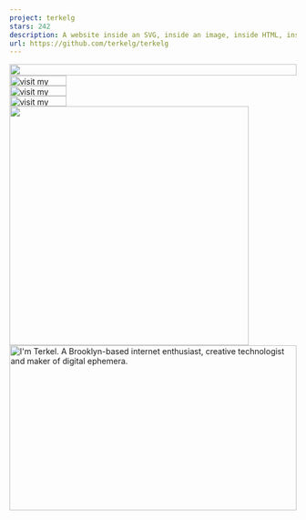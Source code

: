 ```yaml
---
project: terkelg
stars: 242
description: A website inside an SVG, inside an image, inside HTML, inside markdown, inside a GitHub readme.md.
url: https://github.com/terkelg/terkelg
---
```


<picture>
  <source media="(prefers-color-scheme: dark)" srcset="https://readme.terkel.com?section=top&theme=dark">
  <img src="https://readme.terkel.com?section=top&theme=light" width="100%" height="20" align="left">
</picture>
<a href="https://terkel.com">
  <picture>
    <source media="(prefers-color-scheme: dark)" srcset="https://readme.terkel.com?section=link-website&theme=dark" label="Visit">
    <img src="https://readme.terkel.com?section=link-website&theme=light&i=0" alt="visit my website" width="100" height="18px" align="left">
  </picture>
</a>
<img src="data:null;," width="100%" height="0" align="left" alt="">
<a href="https://twitter.com/terkelg">
  <picture>
    <source media="(prefers-color-scheme: dark)" srcset="https://readme.terkel.com?section=link-twitter&theme=dark">
    <img src="https://readme.terkel.com?section=link-twitter&theme=light&i=1" alt="visit my Twitter/X profile" width="100" height="18" align="left">
  </picture>
</a>
<img src="data:null;," width="100%" height="0" align="left" alt="">
<a href="https://www.instagram.com/terkelg">
  <picture>
    <source media="(prefers-color-scheme: dark)" srcset="https://readme.terkel.com?section=link-instagram&theme=dark">
    <img src="https://readme.terkel.com?section=link-instagram&theme=light&i=2" alt="visit my Instagram" width="100" height="18" align="left">
  </picture>
</a>
<img src="data:null;," width="100%" height="0" align="left" alt="">
<picture>
  <source media="(prefers-color-scheme: dark)" srcset="https://readme.terkel.com?section=fallback&theme=dark">
  <img src="https://readme.terkel.com?section=fallback&theme=light" alt="" width="420" align="left">
</picture>
<picture>
  <source media="(prefers-color-scheme: dark)" srcset="https://readme.terkel.com?section=main&theme=dark">
  <img src="https://readme.terkel.com?section=main&theme=light" alt="I'm Terkel. A Brooklyn-based internet enthusiast, creative technologist and maker of digital ephemera." width="100%" height="290" align="left">
</picture>

